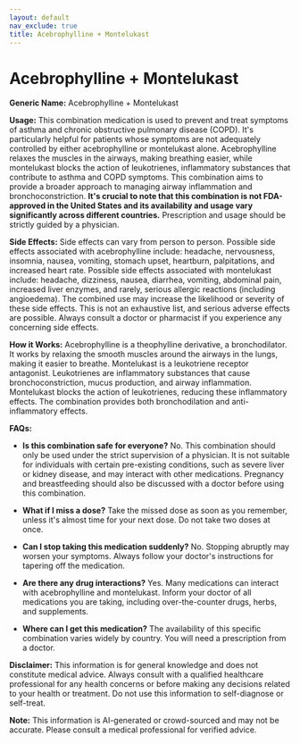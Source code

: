```yaml
---
layout: default
nav_exclude: true
title: Acebrophylline + Montelukast
---
```


# Acebrophylline + Montelukast

**Generic Name:** Acebrophylline + Montelukast

**Usage:**  This combination medication is used to prevent and treat symptoms of asthma and chronic obstructive pulmonary disease (COPD).  It's particularly helpful for patients whose symptoms are not adequately controlled by either acebrophylline or montelukast alone.  Acebrophylline relaxes the muscles in the airways, making breathing easier, while montelukast blocks the action of leukotrienes, inflammatory substances that contribute to asthma and COPD symptoms.  This combination aims to provide a broader approach to managing airway inflammation and bronchoconstriction.  **It's crucial to note that this combination is not FDA-approved in the United States and its availability and usage vary significantly across different countries.**  Prescription and usage should be strictly guided by a physician.

**Side Effects:**  Side effects can vary from person to person.  Possible side effects associated with acebrophylline include: headache, nervousness, insomnia, nausea, vomiting, stomach upset, heartburn, palpitations, and increased heart rate.  Possible side effects associated with montelukast include: headache, dizziness, nausea, diarrhea, vomiting, abdominal pain, increased liver enzymes, and rarely, serious allergic reactions (including angioedema).  The combined use may increase the likelihood or severity of these side effects.  This is not an exhaustive list, and serious adverse effects are possible.  Always consult a doctor or pharmacist if you experience any concerning side effects.

**How it Works:** Acebrophylline is a theophylline derivative, a bronchodilator. It works by relaxing the smooth muscles around the airways in the lungs, making it easier to breathe. Montelukast is a leukotriene receptor antagonist. Leukotrienes are inflammatory substances that cause bronchoconstriction, mucus production, and airway inflammation.  Montelukast blocks the action of leukotrienes, reducing these inflammatory effects.  The combination provides both bronchodilation and anti-inflammatory effects.

**FAQs:**

* **Is this combination safe for everyone?**  No.  This combination should only be used under the strict supervision of a physician.  It is not suitable for individuals with certain pre-existing conditions, such as severe liver or kidney disease, and may interact with other medications.  Pregnancy and breastfeeding should also be discussed with a doctor before using this combination.

* **What if I miss a dose?** Take the missed dose as soon as you remember, unless it's almost time for your next dose. Do not take two doses at once.

* **Can I stop taking this medication suddenly?** No.  Stopping abruptly may worsen your symptoms. Always follow your doctor's instructions for tapering off the medication.

* **Are there any drug interactions?** Yes.  Many medications can interact with acebrophylline and montelukast.  Inform your doctor of all medications you are taking, including over-the-counter drugs, herbs, and supplements.

* **Where can I get this medication?** The availability of this specific combination varies widely by country.  You will need a prescription from a doctor.

**Disclaimer:** This information is for general knowledge and does not constitute medical advice.  Always consult with a qualified healthcare professional for any health concerns or before making any decisions related to your health or treatment.  Do not use this information to self-diagnose or self-treat.


**Note:** This information is AI-generated or crowd-sourced and may not be accurate. Please consult a medical professional for verified advice.